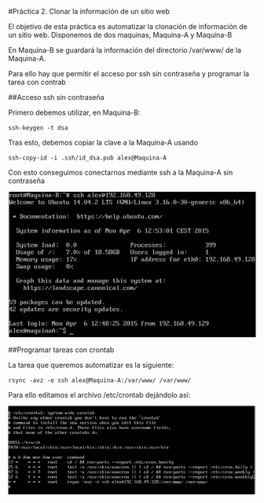 #Práctica 2. Clonar la información de un sitio web

El objetivo de esta práctica es automatizar la clonación de información de un sitio web.
Disponemos de dos maquinas, Maquina-A y Maquina-B

En Maquina-B se guardará la información del directorio /var/www/ de la Maquina-A.

Para ello hay que permitir el acceso por ssh sin contraseña y programar la tarea con contrab

##Acceso ssh sin contraseña

Primero debemos utilizar, en Maquina-B:
~~~
ssh-keygen -t dsa
~~~    

Tras esto, debemos copiar la clave a la Maquina-A usando

~~~
ssh-copy-id -i .ssh/id_dsa.pub alex@Maquina-A
~~~

Con esto conseguimos conectarnos mediante ssh a la Maquina-A sin contraseña

![ssh sin contraseña](ssh "conexión ssh sin contraseña")

##Programar tareas con crontab

La tarea que queremos automatizar es la siguiente:

~~~
rsync -avz -e ssh alex@Maquina-A:/var/www/ /var/www/
~~~

Para ello editamos el archivo /etc/crontab dejándolo así:

![Fichero crontab](crontab "Fichero crontab")

